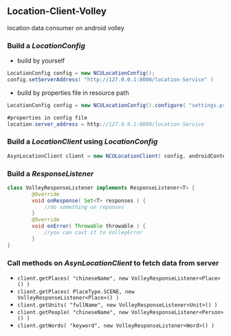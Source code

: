 ## Location-Client-Volley
location data consumer on android volley

### Build a *LocationConfig*
- build by yourself
```Java
LocationConfig config = new NCULocationConfig();
config.setServerAddress( "http://127.0.0.1:8080/location-Service" )
```
- build by properties file in resource path
```Java
LocationConfig config = new NCULocationConfig().configure( "settings.properties" );
```
```Java
#properties in config file
location.server_address = http://127.0.0.1:8080/location-Service
```

### Build a *LocationClient* using *LocationConfig*
```Java
AsynLocationClient client = new NCULocationClient( config, androidContext )
```

### Build a *ResponseListener*
```Java
class VolleyResponseListener implements ResponseListener<T> {
        @Override
        void onResponse( Set<T> responses ) {
            //do something on reponses
        }
        @Override
        void onError( Throwable throwable ) {
            //you can cast it to VolleyError
        }
}
```

### Call methods on *AsynLocationClient* to fetch data from server
- ``` client.getPlaces( "chineseName", new VolleyResponseListener<Place>() ) ```
- ``` client.getPlaces( PlaceType.SCENE, new VolleyResponseListener<Place>() ) ```
- ``` client.getUnits( "fullName", new VolleyResponseListener<Unit>() ) ```
- ``` client.getPeople( "chineseName", new VolleyResponseListener<Person>() ) ```
- ``` client.getWords( "keyword", new VolleyResponseListener<Word>() ) ```
